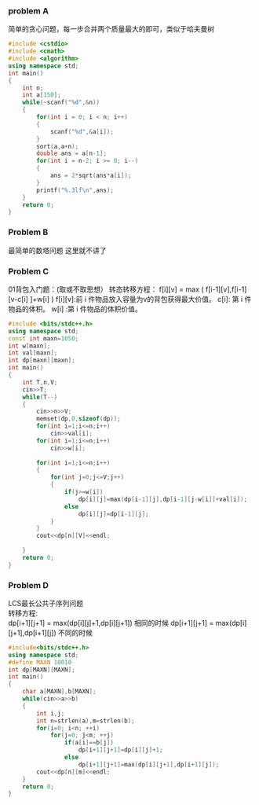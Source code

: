 ###  problem A
简单的贪心问题，每一步合并两个质量最大的即可，类似于哈夫曼树
```cpp
#include <cstdio>
#include <cmath>
#include <algorithm>
using namespace std;
int main()
{
    int n;
    int a[150];
    while(~scanf("%d",&n))
    {
        for(int i = 0; i < n; i++)
        {
            scanf("%d",&a[i]);
        }
        sort(a,a+n);
        double ans = a[n-1];
        for(int i = n-2; i >= 0; i--)
        {
            ans = 2*sqrt(ans*a[i]);
        }
        printf("%.3lf\n",ans);
    }
    return 0;
}
```
### Problem B
最简单的数塔问题 这里就不讲了

### Problem C
01背包入门题：(取或不取思想）
转态转移方程：
f[i][v] = max ( f[i-1][v],f[i-1][v-c[i] ]+w[i] )
f[i][v]:前 i 件物品放入容量为v的背包获得最大价值。
c[i]: 第 i 件物品的体积。
w[i] :第 i 件物品的体积价值。
```cpp
#include <bits/stdc++.h>
using namespace std;
const int maxn=1050;
int w[maxn];
int val[maxn];
int dp[maxn][maxn];
int main()
{
    int T,n,V;
    cin>>T;
    while(T--)
    {
        cin>>n>>V;
        memset(dp,0,sizeof(dp));
        for(int i=1;i<=n;i++)
            cin>>val[i];
        for(int i=1;i<=n;i++)
            cin>>w[i];
 
        for(int i=1;i<=n;i++)
        {
            for(int j=0;j<=V;j++)
            {
                if(j>=w[i])
                    dp[i][j]=max(dp[i-1][j],dp[i-1][j-w[i]]+val[i]);
                else
                    dp[i][j]=dp[i-1][j];
            }
        }
        cout<<dp[n][V]<<endl;
 
    }
    return 0;
}
```
### Problem D
LCS最长公共子序列问题<br>
转移方程: <br>
dp[i+1][j+1] = max(dp[i][j]+1,dp[i][j+1]) 相同的时候
dp[i+1][j+1] = max(dp[i][j+1],dp[i+1][j]) 不同的时候
```cpp
#include<bits/stdc++.h>
using namespace std;
#define MAXN 10010
int dp[MAXN][MAXN];
int main()
{
    char a[MAXN],b[MAXN];
    while(cin>>a>>b)
    {
        int i,j;
        int n=strlen(a),m=strlen(b);
        for(i=0; i<n; ++i)
            for(j=0; j<m; ++j)
                if(a[i]==b[j])
                    dp[i+1][j+1]=dp[i][j]+1;
                else
                    dp[i+1][j+1]=max(dp[i][j+1],dp[i+1][j]);
        cout<<dp[n][m]<<endl;
    }
    return 0;
}

```
